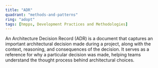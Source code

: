 ```yaml
---
title: "ADR"
quadrant: "methods-and-patterns"
ring: "adopt"
tags: [hmpps, Development Practices and Methodologies]
---
```


An Architecture Decision Record (ADR) is a document that captures an important architectural decision made during a project, along with the context, reasoning, and consequences of the decision. It serves as a reference for why a particular decision was made, helping teams understand the thought process behind architectural choices.
